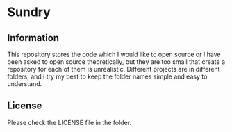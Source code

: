 # Sundry
## Information
This repository stores the code which I would like to open source or I have been asked to open source theoretically, but they are too small that create a repository for each of them is unrealistic.
Different projects are in different folders, and i try my best to keep the folder names simple and easy to understand.

## License
Please check the LICENSE file in the folder.
